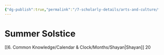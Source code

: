 ```yaml
---
{"dg-publish":true,"permalink":"/7-scholarly-details/arts-and-culture/festivals-and-holidays/summer-solstice/","noteIcon":""}
---
```


# Summer Solstice

[[6. Common Knowledge/Calendar & Clock/Months/Shayan\|Shayan]] 20